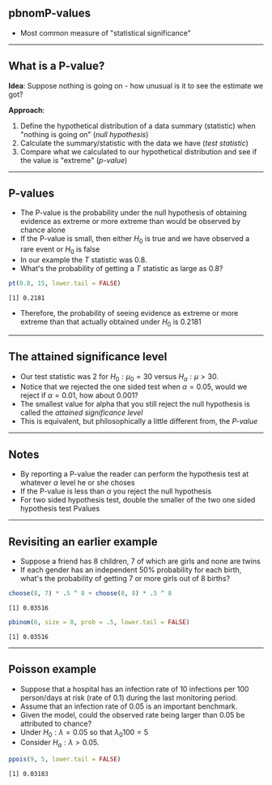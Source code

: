 ## pbnomP-values

* Most common measure of "statistical significance"

---


## What is a P-value? 

__Idea__: Suppose nothing is going on - how unusual is it to see the estimate we got?

__Approach__: 

1. Define the hypothetical distribution of a data summary (statistic) when "nothing is going on" (_null hypothesis_)
2. Calculate the summary/statistic with the data we have (_test statistic_)
3. Compare what we calculated to our hypothetical distribution and see if the value is "extreme" (_p-value_)

---
## P-values
* The P-value is the probability under the null hypothesis of obtaining evidence as extreme or more extreme than would be observed by chance alone
* If the P-value is small, then either $H_0$ is true and we have observed a rare event or $H_0$ is false
*  In our example the $T$ statistic was $0.8$. 
  * What's the probability of getting a $T$ statistic as large as $0.8$?

```r
pt(0.8, 15, lower.tail = FALSE) 
```

```
[1] 0.2181
```

* Therefore, the probability of seeing evidence as extreme or more extreme than that actually obtained under $H_0$ is 0.2181

---
## The attained significance level
* Our test statistic was $2$ for $H_0 : \mu_0  = 30$ versus $H_a:\mu > 30$.
* Notice that we rejected the one sided test when $\alpha = 0.05$, would we reject if $\alpha = 0.01$, how about $0.001$?
* The smallest value for alpha that you still reject the null hypothesis is called the *attained significance level*
* This is equivalent, but philosophically a little different from, the *P-value*

---
## Notes
* By reporting a P-value the reader can perform the hypothesis test at whatever $\alpha$ level he or she choses
* If the P-value is less than $\alpha$ you reject the null hypothesis 
* For two sided hypothesis test, double the smaller of the two one sided hypothesis test Pvalues

---
## Revisiting an earlier example
- Suppose a friend has $8$ children, $7$ of which are girls and none are twins
- If each gender has an independent $50$% probability for each birth, what's the probability of getting $7$ or more girls out of $8$ births?

```r
choose(8, 7) * .5 ^ 8 + choose(8, 8) * .5 ^ 8 
```

```
[1] 0.03516
```

```r
pbinom(6, size = 8, prob = .5, lower.tail = FALSE)
```

```
[1] 0.03516
```


---
## Poisson example
- Suppose that a hospital has an infection rate of 10 infections per 100 person/days at risk (rate of 0.1) during the last monitoring period.
- Assume that an infection rate of 0.05 is an important benchmark. 
- Given the model, could the observed rate being larger than 0.05 be attributed to chance?
- Under $H_0: \lambda = 0.05$ so that $\lambda_0 100 = 5$
- Consider $H_a: \lambda > 0.05$.


```r
ppois(9, 5, lower.tail = FALSE)
```

```
[1] 0.03183
```